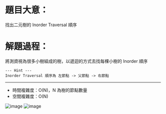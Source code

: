 # 題目大意：
找出二元樹的 Inorder Traversal 順序

# 解題過程：
將測資視為很多小樹組成的樹，以遞迴的方式去找每棵小樹的 Inorder 順序
```
--- Hint ---
Inorder Traversal 順序為 左節點 -> 父節點 -> 右節點
```
--------------------------
* 時間複雜度：O(N)，N 為樹的節點數量
* 空間複雜度：O(N)
  
![image](https://github.com/00757129/Leetcode/assets/58520935/e4ce2f19-9e90-4622-b503-77e9bdcddd4f)
![image](https://github.com/00757129/Leetcode/assets/58520935/4da6e3d2-1814-464d-8c9b-eb321c367ae5)
